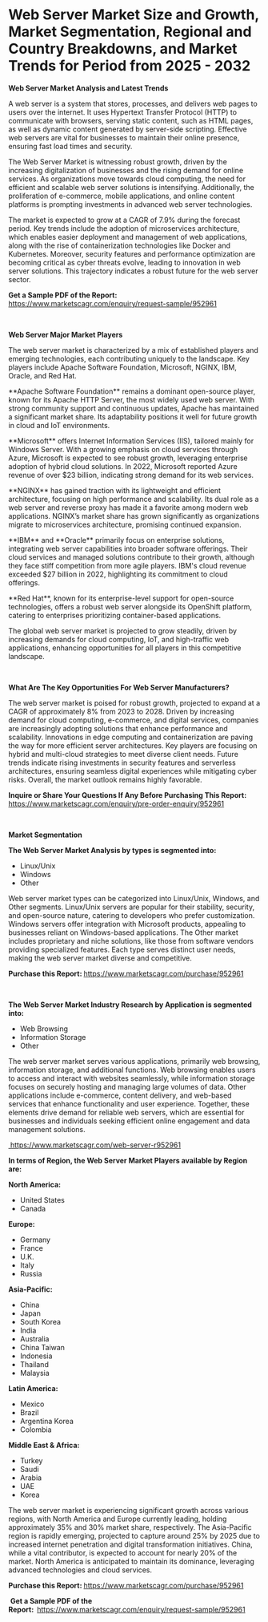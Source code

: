 <p><h1>Web Server Market Size and Growth, Market Segmentation, Regional and Country Breakdowns, and Market Trends for Period from 2025 -  2032</h1></p><p><strong>Web Server Market Analysis and Latest Trends</strong></p>
<p><p>A web server is a system that stores, processes, and delivers web pages to users over the internet. It uses Hypertext Transfer Protocol (HTTP) to communicate with browsers, serving static content, such as HTML pages, as well as dynamic content generated by server-side scripting. Effective web servers are vital for businesses to maintain their online presence, ensuring fast load times and security.</p><p>The Web Server Market is witnessing robust growth, driven by the increasing digitalization of businesses and the rising demand for online services. As organizations move towards cloud computing, the need for efficient and scalable web server solutions is intensifying. Additionally, the proliferation of e-commerce, mobile applications, and online content platforms is prompting investments in advanced web server technologies.</p><p>The market is expected to grow at a CAGR of 7.9% during the forecast period. Key trends include the adoption of microservices architecture, which enables easier deployment and management of web applications, along with the rise of containerization technologies like Docker and Kubernetes. Moreover, security features and performance optimization are becoming critical as cyber threats evolve, leading to innovation in web server solutions. This trajectory indicates a robust future for the web server sector.</p></p>
<p><strong>Get a Sample PDF of the Report:&nbsp;</strong> <a href="https://www.marketscagr.com/enquiry/request-sample/952961?utm_campaign=3571&utm_medium=2&utm_source=Github&utm_content=ia&utm_term=17042025&utm_id=web-server">https://www.marketscagr.com/enquiry/request-sample/952961</a></p>
<p>&nbsp;</p>
<p><strong>Web Server Major Market Players</strong></p>
<p><p>The web server market is characterized by a mix of established players and emerging technologies, each contributing uniquely to the landscape. Key players include Apache Software Foundation, Microsoft, NGINX, IBM, Oracle, and Red Hat.</p><p>**Apache Software Foundation** remains a dominant open-source player, known for its Apache HTTP Server, the most widely used web server. With strong community support and continuous updates, Apache has maintained a significant market share. Its adaptability positions it well for future growth in cloud and IoT environments.</p><p>**Microsoft** offers Internet Information Services (IIS), tailored mainly for Windows Server. With a growing emphasis on cloud services through Azure, Microsoft is expected to see robust growth, leveraging enterprise adoption of hybrid cloud solutions. In 2022, Microsoft reported Azure revenue of over $23 billion, indicating strong demand for its web services.</p><p>**NGINX** has gained traction with its lightweight and efficient architecture, focusing on high performance and scalability. Its dual role as a web server and reverse proxy has made it a favorite among modern web applications. NGINX’s market share has grown significantly as organizations migrate to microservices architecture, promising continued expansion.</p><p>**IBM** and **Oracle** primarily focus on enterprise solutions, integrating web server capabilities into broader software offerings. Their cloud services and managed solutions contribute to their growth, although they face stiff competition from more agile players. IBM's cloud revenue exceeded $27 billion in 2022, highlighting its commitment to cloud offerings.</p><p>**Red Hat**, known for its enterprise-level support for open-source technologies, offers a robust web server alongside its OpenShift platform, catering to enterprises prioritizing container-based applications. </p><p>The global web server market is projected to grow steadily, driven by increasing demands for cloud computing, IoT, and high-traffic web applications, enhancing opportunities for all players in this competitive landscape.</p></p>
<p>&nbsp;</p>
<p><strong>What Are The Key Opportunities For Web Server Manufacturers?</strong></p>
<p><p>The web server market is poised for robust growth, projected to expand at a CAGR of approximately 8% from 2023 to 2028. Driven by increasing demand for cloud computing, e-commerce, and digital services, companies are increasingly adopting solutions that enhance performance and scalability. Innovations in edge computing and containerization are paving the way for more efficient server architectures. Key players are focusing on hybrid and multi-cloud strategies to meet diverse client needs. Future trends indicate rising investments in security features and serverless architectures, ensuring seamless digital experiences while mitigating cyber risks. Overall, the market outlook remains highly favorable.</p></p>
<p><strong>Inquire or Share Your Questions If Any Before Purchasing This Report:</strong> <a href="https://www.marketscagr.com/enquiry/pre-order-enquiry/952961?utm_campaign=3571&utm_medium=2&utm_source=Github&utm_content=ia&utm_term=17042025&utm_id=web-server">https://www.marketscagr.com/enquiry/pre-order-enquiry/952961</a></p>
<p>&nbsp;</p>
<p><strong>Market Segmentation</strong></p>
<p><strong>The Web Server Market Analysis by types is segmented into:</strong></p>
<p><ul><li>Linux/Unix</li><li>Windows</li><li>Other</li></ul></p>
<p><p>Web server market types can be categorized into Linux/Unix, Windows, and Other segments. Linux/Unix servers are popular for their stability, security, and open-source nature, catering to developers who prefer customization. Windows servers offer integration with Microsoft products, appealing to businesses reliant on Windows-based applications. The Other market includes proprietary and niche solutions, like those from software vendors providing specialized features. Each type serves distinct user needs, making the web server market diverse and competitive.</p></p>
<p><strong>Purchase this Report:&nbsp;</strong><a href="https://www.marketscagr.com/purchase/952961?utm_campaign=3571&utm_medium=2&utm_source=Github&utm_content=ia&utm_term=17042025&utm_id=web-server">https://www.marketscagr.com/purchase/952961</a></p>
<p>&nbsp;</p>
<p><strong>The Web Server Market Industry Research by Application is segmented into:</strong></p>
<p><ul><li>Web Browsing</li><li>Information Storage</li><li>Other</li></ul></p>
<p><p>The web server market serves various applications, primarily web browsing, information storage, and additional functions. Web browsing enables users to access and interact with websites seamlessly, while information storage focuses on securely hosting and managing large volumes of data. Other applications include e-commerce, content delivery, and web-based services that enhance functionality and user experience. Together, these elements drive demand for reliable web servers, which are essential for businesses and individuals seeking efficient online engagement and data management solutions.</p></p>
<p><a href="https://www.marketscagr.com/web-server-r952961?utm_campaign=3571&utm_medium=2&utm_source=Github&utm_content=ia&utm_term=17042025&utm_id=web-server">&nbsp;https://www.marketscagr.com/web-server-r952961</a></p>
<p><strong>In terms of Region, the Web Server Market Players available by Region are:</strong></p>
<p>
    <p> <strong> North America: </strong>
        <ul>
            <li>United States</li>
            <li>Canada</li>
        </ul>
        </p> 
    <p> <strong> Europe: </strong>
        <ul>
            <li>Germany</li>
            <li>France</li>
            <li>U.K.</li>
            <li>Italy</li>
            <li>Russia</li>
        </ul>
        </p> 
    <p> <strong> Asia-Pacific: </strong>
        <ul>
            <li>China</li>
            <li>Japan</li>
            <li>South Korea</li>
            <li>India</li>
            <li>Australia</li>
            <li>China Taiwan</li>
            <li>Indonesia</li>
            <li>Thailand</li>
            <li>Malaysia</li>
        </ul>
        </p> 
    <p> <strong> Latin America: </strong>
        <ul>
            <li>Mexico</li>
            <li>Brazil</li>
            <li>Argentina Korea</li>
            <li>Colombia</li>
        </ul>
        </p> 
    <p> <strong> Middle East & Africa: </strong>
        <ul>
            <li>Turkey</li>
            <li>Saudi</li>
            <li>Arabia</li>
            <li>UAE</li>
            <li>Korea</li>
        </ul>
    </p>
    </p>
<p><p>The web server market is experiencing significant growth across various regions, with North America and Europe currently leading, holding approximately 35% and 30% market share, respectively. The Asia-Pacific region is rapidly emerging, projected to capture around 25% by 2025 due to increased internet penetration and digital transformation initiatives. China, while a vital contributor, is expected to account for nearly 20% of the market. North America is anticipated to maintain its dominance, leveraging advanced technologies and cloud services.</p></p>
<p><strong>Purchase this Report: </strong><a href="https://www.marketscagr.com/purchase/952961?utm_campaign=3571&utm_medium=2&utm_source=Github&utm_content=ia&utm_term=17042025&utm_id=web-server">https://www.marketscagr.com/purchase/952961</a></p>
<p>&nbsp;<strong>Get a Sample PDF of the Report:&nbsp;&nbsp;</strong><a href="https://www.marketscagr.com/enquiry/request-sample/952961?utm_campaign=3571&utm_medium=2&utm_source=Github&utm_content=ia&utm_term=17042025&utm_id=web-server">https://www.marketscagr.com/enquiry/request-sample/952961</a></p>
<p><strong></strong></p>
<p><p></p><p></p><p></p></p>